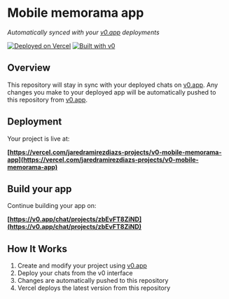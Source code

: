 # Mobile memorama app

*Automatically synced with your [v0.app](https://v0.app) deployments*

[![Deployed on Vercel](https://img.shields.io/badge/Deployed%20on-Vercel-black?style=for-the-badge&logo=vercel)](https://vercel.com/jaredramirezdiazs-projects/v0-mobile-memorama-app)
[![Built with v0](https://img.shields.io/badge/Built%20with-v0.app-black?style=for-the-badge)](https://v0.app/chat/projects/zbEvFT8ZiND)

## Overview

This repository will stay in sync with your deployed chats on [v0.app](https://v0.app).
Any changes you make to your deployed app will be automatically pushed to this repository from [v0.app](https://v0.app).

## Deployment

Your project is live at:

**[https://vercel.com/jaredramirezdiazs-projects/v0-mobile-memorama-app](https://vercel.com/jaredramirezdiazs-projects/v0-mobile-memorama-app)**

## Build your app

Continue building your app on:

**[https://v0.app/chat/projects/zbEvFT8ZiND](https://v0.app/chat/projects/zbEvFT8ZiND)**

## How It Works

1. Create and modify your project using [v0.app](https://v0.app)
2. Deploy your chats from the v0 interface
3. Changes are automatically pushed to this repository
4. Vercel deploys the latest version from this repository
